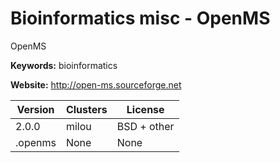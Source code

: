 # Bioinformatics misc - OpenMS

OpenMS

**Keywords:** bioinformatics

**Website:** <http://open-ms.sourceforge.net>

| Version | Clusters | License |
| ------- | -------- | ------- |
| 2.0.0 | milou | BSD + other |
| .openms | None | None |
